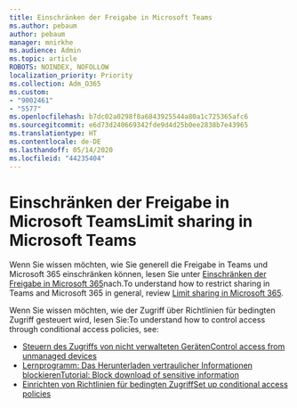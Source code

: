 ```yaml
---
title: Einschränken der Freigabe in Microsoft Teams
ms.author: pebaum
author: pebaum
manager: mnirkhe
ms.audience: Admin
ms.topic: article
ROBOTS: NOINDEX, NOFOLLOW
localization_priority: Priority
ms.collection: Adm_O365
ms.custom:
- "9002461"
- "5577"
ms.openlocfilehash: b7dc02a0298f8a6843925544a80a1c725365afc6
ms.sourcegitcommit: e6d73d240669342fde9d4d25b0ee2838b7e43965
ms.translationtype: HT
ms.contentlocale: de-DE
ms.lasthandoff: 05/14/2020
ms.locfileid: "44235404"
---
```

# <a name="limit-sharing-in-microsoft-teams"></a><span data-ttu-id="04342-102">Einschränken der Freigabe in Microsoft Teams</span><span class="sxs-lookup"><span data-stu-id="04342-102">Limit sharing in Microsoft Teams</span></span>

<span data-ttu-id="04342-103">Wenn Sie wissen möchten, wie Sie generell die Freigabe in Teams und Microsoft 365 einschränken können, lesen Sie unter [Einschränken der Freigabe in Microsoft 365](https://docs.microsoft.com/microsoft-365/solutions/microsoft-365-limit-sharing?view=o365-worldwide)nach.</span><span class="sxs-lookup"><span data-stu-id="04342-103">To understand how to restrict sharing in Teams and Microsoft 365 in general, review [Limit sharing in Microsoft 365](https://docs.microsoft.com/microsoft-365/solutions/microsoft-365-limit-sharing?view=o365-worldwide).</span></span>

<span data-ttu-id="04342-104">Wenn Sie wissen möchten, wie der Zugriff über Richtlinien für bedingten Zugriff gesteuert wird, lesen Sie:</span><span class="sxs-lookup"><span data-stu-id="04342-104">To understand how to control access through conditional access policies, see:</span></span>

- [<span data-ttu-id="04342-105">Steuern des Zugriffs von nicht verwalteten Geräten</span><span class="sxs-lookup"><span data-stu-id="04342-105">Control access from unmanaged devices</span></span>](https://docs.microsoft.com/sharepoint/control-access-from-unmanaged-devices)
- [<span data-ttu-id="04342-106">Lernprogramm: Das Herunterladen vertraulicher Informationen blockieren</span><span class="sxs-lookup"><span data-stu-id="04342-106">Tutorial: Block download of sensitive information</span></span>](https://docs.microsoft.com/cloud-app-security/use-case-proxy-block-session-aad)
- [<span data-ttu-id="04342-107">Einrichten von Richtlinien für bedingten Zugriff</span><span class="sxs-lookup"><span data-stu-id="04342-107">Set up conditional access policies</span></span>](https://docs.microsoft.com/microsoft-365/business/set-up-conditional-access-policies?view=o365-worldwide)
